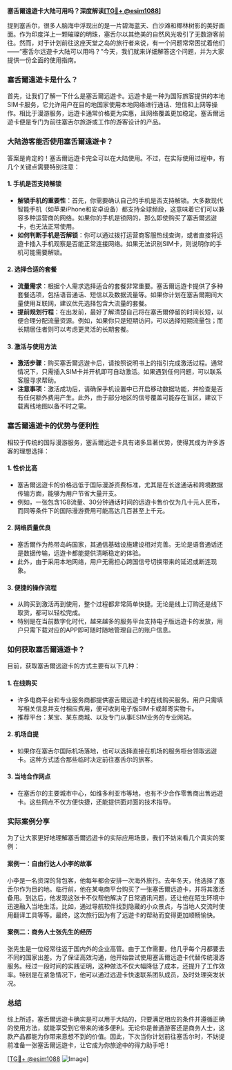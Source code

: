**塞舌爾遠遊卡大陆可用吗？深度解读[[TG💪+ @esim1088](https://t.me/s/esim1088)]**

提到塞舌尔，很多人脑海中浮现出的是一片碧海蓝天、白沙滩和椰林树影的美好画面。作为印度洋上一颗璀璨的明珠，塞舌尔以其绝美的自然风光吸引了无数游客前往。然而，对于计划前往这座天堂之岛的旅行者来说，有一个问题常常困扰着他们——“塞舌尔远遊卡大陆可以用吗？”今天，我们就来详细解答这个问题，并为大家提供一份全面的使用指南。

### 塞舌爾遠遊卡是什么？

首先，让我们了解一下什么是塞舌爾远遊卡。远遊卡是一种为国际旅客提供的本地SIM卡服务，它允许用户在目的地国家使用本地网络进行通话、短信和上网等操作。相比于漫游服务，远遊卡通常价格更为实惠，且网络覆盖更加稳定。塞舌爾远遊卡便是专门为前往塞舌尔旅游或工作的游客设计的产品。

### 大陆游客能否使用塞舌爾遠遊卡？

答案是肯定的！塞舌爾远遊卡完全可以在大陆使用。不过，在实际使用过程中，有几个关键点需要特别注意：

#### 1. **手机是否支持解锁**
   - **解锁手机的重要性**：首先，你需要确认自己的手机是否支持解锁。大多数现代智能手机（如苹果iPhone和安卓设备）都支持全球频段，这意味着它们可以兼容多种运营商的网络。如果你的手机是锁网的，那么即使购买了塞舌爾远遊卡，也无法正常使用。
   - **如何判断手机是否解锁**：你可以通过拨打运营商客服热线查询，或者直接将远遊卡插入手机观察是否能正常连接网络。如果无法识别SIM卡，则说明你的手机可能需要解锁。

#### 2. **选择合适的套餐**
   - **流量需求**：根据个人需求选择适合的套餐非常重要。塞舌爾远遊卡提供了多种套餐选项，包括语音通话、短信以及数据流量等。如果你计划在塞舌爾期间大量使用互联网，建议优先选择包含大流量的套餐。
   - **提前规划行程**：在出发前，最好了解清楚自己将在塞舌爾停留的时间长短，以便合理分配流量资源。例如，如果你只是短期访问，可以选择短期流量包；而长期居住者则可以考虑更灵活的长期套餐。

#### 3. **激活与使用方法**
   - **激活步骤**：购买塞舌爾远遊卡后，请按照说明书上的指引完成激活过程。通常情况下，只需插入SIM卡并开机即可自动激活。如果遇到任何问题，可以联系客服寻求帮助。
   - **注意事项**：激活成功后，请确保手机设置中已开启移动数据功能，并检查是否有任何额外费用产生。此外，由于部分地区的信号覆盖可能存在盲区，建议下载离线地图以备不时之需。

### 塞舌爾遠遊卡的优势与便利性

相较于传统的国际漫游服务，塞舌爾远遊卡具有诸多显著优势，使得其成为许多游客的理想选择：

#### 1. **性价比高**
   - 塞舌爾远遊卡的价格远低于国际漫游资费标准，尤其是在长途通话和跨境数据传输方面，能够为用户节省大量开支。
   - 例如，一张包含1GB流量、30分钟通话时间的远遊卡售价仅为几十元人民币，而同等条件下的国际漫游费用可能高达几百甚至上千元。

#### 2. **网络质量优良**
   - 塞舌爾作为热带岛屿国家，其通信基础设施建设相对完善。无论是语音通话还是数据传输，远遊卡都能提供清晰稳定的体验。
   - 此外，由于采用本地网络，用户无需担心跨国信号切换带来的延迟或断连现象。

#### 3. **便捷的操作流程**
   - 从购买到激活再到使用，整个过程都非常简单快捷。无论是线上订购还是线下取货，都可以轻松完成。
   - 特别是在当前数字化时代，越来越多的服务平台支持电子版远遊卡的发放，用户只需下载对应的APP即可随时随地管理自己的账户信息。

### 如何获取塞舌爾遠遊卡？

目前，获取塞舌爾远遊卡的方式主要有以下几种：

#### 1. **在线购买**
   - 许多电商平台和专业服务商都提供塞舌爾远遊卡的在线购买服务。用户只需填写相关信息并支付相应费用，便可收到电子版SIM卡或邮寄实物卡。
   - 推荐平台：某宝、某东商城、以及专门从事ESIM业务的专业网站。

#### 2. **机场自提**
   - 如果你在塞舌尔国际机场落地，也可以选择直接在机场的服务柜台领取远遊卡。这种方式适合那些临时决定前往塞舌尔的旅客。

#### 3. **当地合作网点**
   - 在塞舌尔的主要城市中心，如维多利亚市等地，也有不少合作零售商出售远遊卡。这些网点不仅方便快捷，还能提供面对面的技术指导。

### 实际案例分享

为了让大家更好地理解塞舌爾远遊卡的实际应用场景，我们不妨来看几个真实的案例：

#### 案例一：自由行达人小李的故事
小李是一名资深的背包客，他每年都会安排一次海外旅行。去年冬天，他选择了塞舌尔作为目的地。临行前，他在某电商平台购买了一张塞舌爾远遊卡，并将其激活备用。到达后，他发现这张卡不仅帮他解决了日常通讯问题，还让他在陌生环境中迅速融入当地生活。比如，通过导航软件找到隐藏的小众景点，与当地人交流时使用翻译工具等等。最终，这次旅行因为有了远遊卡的帮助而变得更加顺畅愉快。

#### 案例二：商务人士张先生的经历
张先生是一位经常往返于国内外的企业高管。由于工作需要，他几乎每个月都要去不同的国家出差。为了保证高效沟通，他开始尝试使用塞舌爾远遊卡代替传统漫游服务。经过一段时间的实践证明，这种做法不仅大幅降低了成本，还提升了工作效率。特别是在紧急情况下，他可以通过远遊卡快速联系团队成员，及时处理突发状况。

### 总结

综上所述，塞舌爾远遊卡确实是可以用于大陆的，只要满足相应的条件并遵循正确的使用方法，就能享受到它带来的诸多便利。无论你是普通游客还是商务人士，这款产品都能为你带来意想不到的价值。因此，下次当你计划前往塞舌尔时，不妨提前准备一张塞舌爾远遊卡，让它成为你旅途中的得力助手吧！

[[TG💪+ @esim1088](https://t.me/s/esim1088) ![Image](https://i.postimg.cc/4NQfJmqS/Snipaste-2025-05-13-00-14-12.png)]